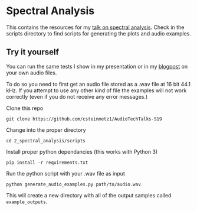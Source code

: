 # Spectral Analysis
This contains the resources for my [talk on spectral analysis](). Check in the scripts directory to find scripts for generating the plots and audio examples. 

## Try it yourself
You can run the same tests I show in my presentation or in my [blogpost]() on your own audio files.

To do so you need to first get an audio file stored as a .wav file at 16 bit 44.1 kHz. If you attempt to use any other kind of file the examples will not work correctly (even if you do not receive any error messages.)

Clone this repo
```
git clone https://github.com/csteinmetz1/AudioTechTalks-S19
```

Change into the proper directory
```
cd 2_spectral_analysis/scripts
```

Install proper python dependancies (this works with Python 3)
```
pip install -r requirements.txt
```

Run the python script with your .wav file as input
```
python generate_audio_examples.py path/to/audio.wav
```

This will create a new directory with all of the output samples called `example_outputs`.